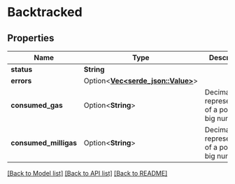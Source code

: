 # Backtracked

## Properties

Name | Type | Description | Notes
------------ | ------------- | ------------- | -------------
**status** | **String** |  | 
**errors** | Option<[**Vec<serde_json::Value>**](serde_json::Value.md)> |  | [optional]
**consumed_gas** | Option<**String**> | Decimal representation of a positive big number | [optional]
**consumed_milligas** | Option<**String**> | Decimal representation of a positive big number | [optional]

[[Back to Model list]](../README.md#documentation-for-models) [[Back to API list]](../README.md#documentation-for-api-endpoints) [[Back to README]](../README.md)


